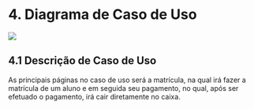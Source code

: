 # 4. Diagrama de Caso de Uso #

![](Aspose.Words.59bc8e80-461e-4c76-9b13-74def84fd347.003.png)


## 4.1 Descrição de Caso de Uso ##


As principais páginas no caso de uso será a matrícula, na qual irá fazer a matrícula de um aluno e em seguida seu pagamento, no qual, após ser efetuado o pagamento, irá cair diretamente no caixa.